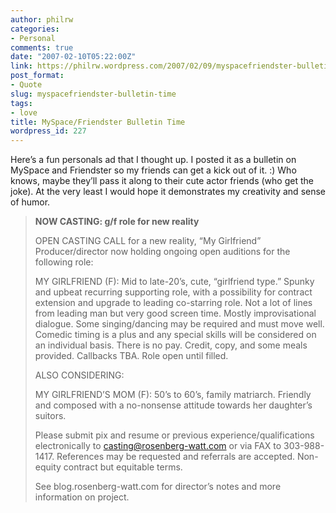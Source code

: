 ```yaml
---
author: philrw
categories:
- Personal
comments: true
date: "2007-02-10T05:22:00Z"
link: https://philrw.wordpress.com/2007/02/09/myspacefriendster-bulletin-time/
post_format:
- Quote
slug: myspacefriendster-bulletin-time
tags:
- love
title: MySpace/Friendster Bulletin Time
wordpress_id: 227
---
```


Here’s a fun personals ad that I thought up. I posted it as a bulletin on MySpace and Friendster so my friends can get a kick out of it. :) Who knows, maybe they’ll pass it along to their cute actor friends (who get the joke). At the very least I would hope it demonstrates my creativity and sense of humor.

> **NOW CASTING: g/f role for new reality**
>
> OPEN CASTING CALL for a new reality, “My Girlfriend” Producer/director now holding ongoing open auditions for the following role:
>
> MY GIRLFRIEND (F): Mid to late-20’s, cute, “girlfriend type.” Spunky and upbeat recurring supporting role, with a possibility for contract extension and upgrade to leading co-starring role. Not a lot of lines from leading man but very good screen time. Mostly improvisational dialogue. Some singing/dancing may be required and must move well. Comedic timing is a plus and any special skills will be considered on an individual basis. There is no pay. Credit, copy, and some meals provided. Callbacks TBA. Role open until filled.
>
> ALSO CONSIDERING:
>
> MY GIRLFRIEND’S MOM (F): 50’s to 60’s, family matriarch. Friendly and composed with a no-nonsense attitude towards her daughter’s suitors.
>
> Please submit pix and resume or previous experience/qualifications electronically to [casting@rosenberg-watt.com](mailto:casting@rosenberg-watt.com) or via FAX to 303-988-1417. References may be requested and referrals are accepted. Non-equity contract but equitable terms.
>
> See blog.rosenberg-watt.com for director’s notes and more information on project.